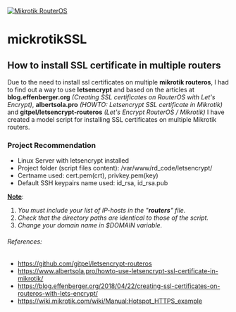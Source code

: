 [![Mikrotik RouterOS](https://hsto.org/webt/mg/mo/7b/mgmo7bqmpjknknd1ahsjyd5uebk.png "Mikrotik RouterOS")](https://mikrotik.com/download "Mikrotik RouterOS")

# mickrotikSSL
## How to install SSL certificate in multiple routers

Due to the need to install ssl certificates on multiple <b>mikrotik routeros</b>, I had to find out a way to use <b>letsencrypt</b> and based on the articles at <b>blog.effenberger.org</b> <i>(Creating SSL certificates on RouterOS with Let's Encrypt)</i>, <b>albertsola.pro</b> <i>(HOWTO: Letsencrypt SSL certificate in Mikrotik)</i> and <b>gitpel/letsencrypt-routeros</b> <i>(Let's Encrypt RouterOS / Mikrotik)</i> I have created a model script for installing SSL certificates on multiple Mikrotik routers.

### Project Recommendation
- Linux Server with letsencrypt installed
- Project folder (script files content): /var/www/rd_code/letsencrypt/
- Certname used: cert.pem(crt), privkey.pem(key)
- Default SSH keypairs name used:  id_rsa, id_rsa.pub

<u>**Note**</u>: 
1. <i>You must include your list of IP-hosts in the "**routers**" file.</i>
2. <i>Check that the directory paths are identical to those of the script.</i>
3. <i>Change your domain name in $DOMAIN variable.</i>

###### References:

- https://github.com/gitpel/letsencrypt-routeros
- https://www.albertsola.pro/howto-use-letsencrypt-ssl-certificate-in-mikrotik/
- https://blog.effenberger.org/2018/04/22/creating-ssl-certificates-on-routeros-with-lets-encrypt/
- https://wiki.mikrotik.com/wiki/Manual:Hotspot_HTTPS_example
